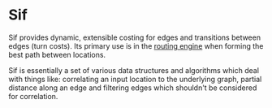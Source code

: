 # Sif #

Sif provides dynamic, extensible costing for edges and transitions between edges (turn costs). Its primary use is in the [routing engine](https://github.com/valhalla/thor) when forming the best path between locations. 

Sif is essentially a set of various data structures and algorithms which deal with things like: correlating an input location to the underlying graph, partial distance along an edge and filtering edges which shouldn't be considered for correlation.
